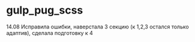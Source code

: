 # gulp_pug_scss

14.08 Исправила ошибки, наверстала 3 секцию (к 1,2,3 остался только адаптив), сделала подготовку к 4
